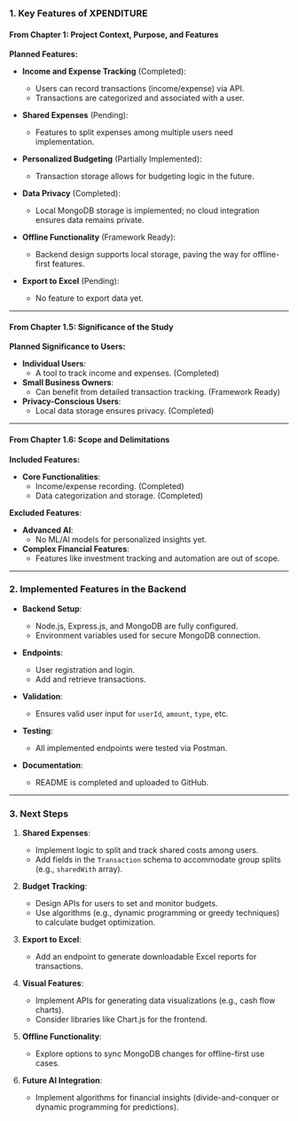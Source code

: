 ### **1. Key Features of XPENDITURE**
#### From Chapter 1: Project Context, Purpose, and Features
**Planned Features:**
- **Income and Expense Tracking** (Completed):
  - Users can record transactions (income/expense) via API.
  - Transactions are categorized and associated with a user.

- **Shared Expenses** (Pending):
  - Features to split expenses among multiple users need implementation.
  
- **Personalized Budgeting** (Partially Implemented):
  - Transaction storage allows for budgeting logic in the future.

- **Data Privacy** (Completed):
  - Local MongoDB storage is implemented; no cloud integration ensures data remains private.

- **Offline Functionality** (Framework Ready):
  - Backend design supports local storage, paving the way for offline-first features.

- **Export to Excel** (Pending):
  - No feature to export data yet.

---

#### From Chapter 1.5: Significance of the Study
**Planned Significance to Users:**
- **Individual Users**:
  - A tool to track income and expenses. (Completed)
- **Small Business Owners**:
  - Can benefit from detailed transaction tracking. (Framework Ready)
- **Privacy-Conscious Users**:
  - Local data storage ensures privacy. (Completed)

---

#### From Chapter 1.6: Scope and Delimitations
**Included Features:**
- **Core Functionalities**:
  - Income/expense recording. (Completed)
  - Data categorization and storage. (Completed)

**Excluded Features**:
- **Advanced AI**:
  - No ML/AI models for personalized insights yet.
- **Complex Financial Features**:
  - Features like investment tracking and automation are out of scope.

---

### **2. Implemented Features in the Backend**
- **Backend Setup**:
  - Node.js, Express.js, and MongoDB are fully configured.
  - Environment variables used for secure MongoDB connection.

- **Endpoints**:
  - User registration and login.
  - Add and retrieve transactions.

- **Validation**:
  - Ensures valid user input for `userId`, `amount`, `type`, etc.

- **Testing**:
  - All implemented endpoints were tested via Postman.

- **Documentation**:
  - README is completed and uploaded to GitHub.

---

### **3. Next Steps**
1. **Shared Expenses**:
   - Implement logic to split and track shared costs among users.
   - Add fields in the `Transaction` schema to accommodate group splits (e.g., `sharedWith` array).

2. **Budget Tracking**:
   - Design APIs for users to set and monitor budgets.
   - Use algorithms (e.g., dynamic programming or greedy techniques) to calculate budget optimization.

3. **Export to Excel**:
   - Add an endpoint to generate downloadable Excel reports for transactions.

4. **Visual Features**:
   - Implement APIs for generating data visualizations (e.g., cash flow charts).
   - Consider libraries like Chart.js for the frontend.

5. **Offline Functionality**:
   - Explore options to sync MongoDB changes for offline-first use cases.

6. **Future AI Integration**:
   - Implement algorithms for financial insights (divide-and-conquer or dynamic programming for predictions).